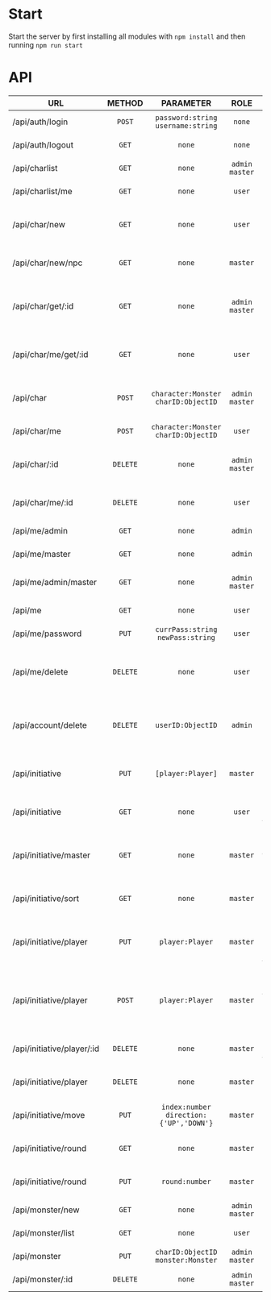 # Start

Start the server by first installing all modules with ``npm install`` and then 
running ``npm run start``

# API

| URL                        |  METHOD  |                  PARAMETER                   |         ROLE         | DESCR.                                                                   | Return                                |
|----------------------------|:--------:|:--------------------------------------------:|:--------------------:|--------------------------------------------------------------------------|---------------------------------------|
| /api/auth/login            |  `POST`  |   `password:string` <br/>`username:string`   |        `none`        | Logs the user in                                                         | `none`                                |
| /api/auth/logout           |  `GET`   |                    `none`                    |        `none`        | Logs the user out                                                        | `none`                                |
| /api/charlist              |  `GET`   |                    `none`                    | `admin`<br/>`master` | List with all characters                                                 | `[{_id:ObjectID, character:Monster}]` |
 | /api/charlist/me           |  `GET`   |                    `none`                    |        `user`        | List with my characters                                                  | `[{_id:ObjectID, character:Monster}]` |
| /api/char/new              |  `GET`   |                    `none`                    |        `user`        | Creates a new character, links it with the user                          | `{_id:ObjectID}`                      |
| /api/char/new/npc          |  `GET`   |                    `none`                    |       `master`       | Creates a new NPC, links it with the user                                | `{_id:ObjectID}`                      |
| /api/char/get/:id          |  `GET`   |                    `none`                    | `admin`<br/>`master` | Gets a specified character sheet from anyone                             | `{_id:ObjectID, character:Monster }`  |
| /api/char/me/get/:id       |  `GET`   |                    `none`                    |        `user`        | Gets a specified character sheet from me                                 | `{_id:ObjectID, character:Monster }`  |
| /api/char                  |  `POST`  |  `character:Monster`<br/>`charID:ObjectID`   | `admin`<br/>`master` | Saves the someones character sheet                                       | `none`                                |
| /api/char/me               |  `POST`  |  `character:Monster`<br/>`charID:ObjectID`   |        `user`        | Saves one of my characters                                               | `none`                                |
| /api/char/:id              | `DELETE` |                    `none`                    | `admin`<br/>`master` | Deletes someones character sheet                                         | `none`                                |
| /api/char/me/:id           | `DELETE` |                    `none`                    |        `user`        | Deletes one of my character sheets                                       | `none`                                |
| /api/me/admin              |  `GET`   |                    `none`                    |       `admin`        | Gets if user is admin                                                    | `none`                                |
| /api/me/master             |  `GET`   |                    `none`                    |       `admin`        | Gets if user is master                                                   | `none`                                |
| /api/me/admin/master       |  `GET`   |                    `none`                    | `admin`<br/>`master` | Gets if user is admin or master                                          | `none`                                |
| /api/me                    |  `GET`   |                    `none`                    |        `user`        | Gets if user is logged in                                                | `none`                                |
| /api/me/password           |  `PUT`   |    `currPass:string`<br/>`newPass:string`    |        `user`        | Changes the user password                                                | `none`                                |
| /api/me/delete             | `DELETE` |                    `none`                    |        `user`        | Deletes your own user account + all your character sheets                | `none`                                |
| /api/account/delete        | `DELETE` |              `userID:ObjectID`               |       `admin`        | Deletes an account with all their character sheets                       | `none`                                |
| /api/initiative            |  `PUT`   |              `[player:Player]`               |       `master`       | Saves the Players (including npc)                                        | `none`                                |
| /api/initiative            |  `GET`   |                    `none`                    |        `user`        | Retrieves the Player list for table                                      | `[player:Player]`                     |
| /api/initiative/master     |  `GET`   |                    `none`                    |       `master`       | Retrieves the Player list for table and Master enabled                   | `[player:Player]`                     |
| /api/initiative/sort       |  `GET`   |                    `none`                    |       `master`       | Sorts the list by initiative and turn order                              | `none`                                |
| /api/initiative/player     |  `PUT`   |               `player:Player`                |       `master`       | Updates a single player, uniquely identified by turn nr                  | `none`                                |
| /api/initiative/player     |  `POST`  |               `player:Player`                |       `master`       | Adds a new player/monster to the board (on duplicate names -> append nr) | `none`                                |
| /api/initiative/player/:id | `DELETE` |                    `none`                    |       `master`       | Deletes the player or npc from the board                                 | `none`                                |
| /api/initiative/player     | `DELETE` |                    `none`                    |       `master`       | Resets the curren initiative board                                       | `none`                                |
| /api/initiative/move       |  `PUT`   | `index:number`<br/>`direction:{'UP','DOWN'}` |       `master`       | Swaps the position of two players                                        | `none`                                |
| /api/initiative/round      |  `GET`   |                    `none`                    |       `master`       | Gets the current round number                                            | `none`                                |
| /api/initiative/round      |  `PUT`   |                `round:number`                |       `master`       | Sets the current round number                                            | `none`                                |
| /api/monster/new           |  `GET`   |                    `none`                    | `admin`<br/>`master` | Creates a new monster                                                    | `none`                                |
| /api/monster/list          |  `GET`   |                    `none`                    |        `user`        | Returns a list of all monsters                                           | `[{_id:ObjectID, monster:Monster}]`   |
| /api/monster               |  `PUT`   |   `charID:ObjectID`<br/>`monster:Monster`    | `admin`<br/>`master` | Updates a monster                                                        | `none`                                |
| /api/monster/:id           | `DELETE` |                    `none`                    | `admin`<br/>`master` | Deletes a monster                                                        | `none`                                |

